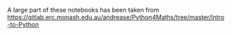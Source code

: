 A large part of these notebooks has been taken from https://gitlab.erc.monash.edu.au/andrease/Python4Maths/tree/master/Intro-to-Python
